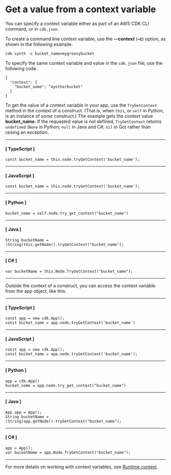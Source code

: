 # Get a value from a context variable<a name="get_context_var"></a>

You can specify a context variable either as part of an AWS CDK CLI command, or in `cdk.json`\.

To create a command line context variable, use the **\-\-context** \(**\-c**\) option, as shown in the following example\.

```
cdk synth -c bucket_name=mygroovybucket
```

To specify the same context variable and value in the `cdk.json` file, use the following code\.

```
{
  "context": {
    "bucket_name": "myotherbucket"
  }
}
```

To get the value of a context variable in your app, use the `TryGetContext` method in the context of a construct\. \(That is, when `this`, or `self` in Python, is an instance of some construct\.\) The example gets the context value **bucket\_name**\. If the requested value is not defined, `TryGetContext` returns `undefined` \(`None` in Python; `null` in Java and C\#; `nil` in Go\) rather than raising an exception\.

------
#### [ TypeScript ]

```
const bucket_name = this.node.tryGetContext('bucket_name');
```

------
#### [ JavaScript ]

```
const bucket_name = this.node.tryGetContext('bucket_name');
```

------
#### [ Python ]

```
bucket_name = self.node.try_get_context("bucket_name")
```

------
#### [ Java ]

```
String bucketName = (String)this.getNode().tryGetContext("bucket_name");
```

------
#### [ C\# ]

```
var bucketName = this.Node.TryGetContext("bucket_name");
```

------

Outside the context of a construct, you can access the context variable from the app object, like this\.

------
#### [ TypeScript ]

```
const app = new cdk.App();
const bucket_name = app.node.tryGetContext('bucket_name')
```

------
#### [ JavaScript ]

```
const app = new cdk.App();
const bucket_name = app.node.tryGetContext('bucket_name');
```

------
#### [ Python ]

```
app = cdk.App()
bucket_name = app.node.try_get_context("bucket_name")
```

------
#### [ Java ]

```
App app = App();
String bucketName = (String)app.getNode().tryGetContext("bucket_name");
```

------
#### [ C\# ]

```
app = App();
var bucketName = app.Node.TryGetContext("bucket_name");
```

------

For more details on working with context variables, see [Runtime context](context.md)\.